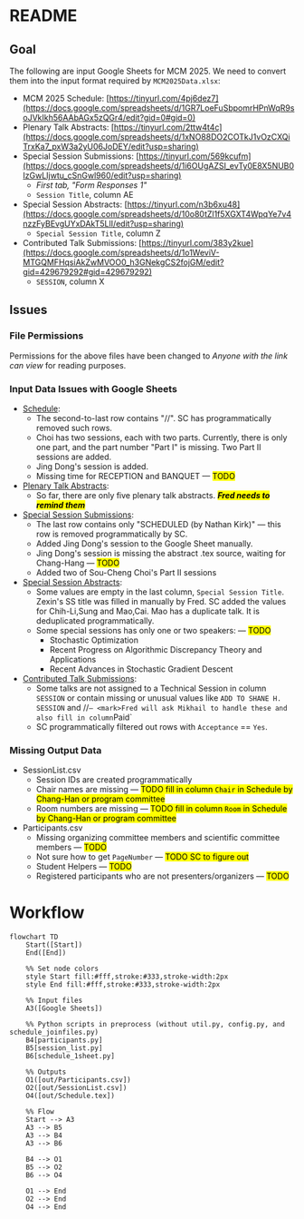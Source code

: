 # README

## Goal

The following are input Google Sheets for MCM 2025. We need to convert them into the input format required by 
`MCM2025Data.xlsx`:

*   MCM 2025 Schedule: [https://tinyurl.com/4pj6dez7](https://docs.google.com/spreadsheets/d/1GR7LoeFuSbpomrHPnWqR9soJVkIkh56AAbAGx5zQGr4/edit?gid=0#gid=0)
*   Plenary Talk Abstracts: [https://tinyurl.com/2ttw4t4c](https://docs.google.com/spreadsheets/d/1xNO88DO2COTkJ1vOzCXQiTrxKa7_pxW3a2yU06JoDEY/edit?usp=sharing)
*   Special Session Submissions: [https://tinyurl.com/569kcufm](https://docs.google.com/spreadsheets/d/1i6OUgAZSI_evTy0E8X5NUB0IzGwLIjwtu_cSnGwl960/edit?usp=sharing)
	- _First tab, "Form Responses 1"_
	- `Session Title`, column AE
*   Special Session Abstracts: [https://tinyurl.com/n3b6xu48](https://docs.google.com/spreadsheets/d/10o80tZl1f5XGXT4WpqYe7v4nzzFyBEvgUYxDAkT5LlI/edit?usp=sharing)
	- `Special Session Title`, column Z
*   Contributed Talk Submissions: [https://tinyurl.com/383y2kue](https://docs.google.com/spreadsheets/d/1o1WeviV-MTGQMFHqsiAkZwMVOO0_h3GNekgCS2fojGM/edit?gid=429679292#gid=429679292)
	- `SESSION`, column X

## Issues

### File Permissions 
Permissions for the above files have been changed to _Anyone with the link can view_ for reading purposes.

### Input Data Issues with Google Sheets 
* [Schedule](https://github.com/fjhickernell/MCM-2025-Program/blob/main/preprocess/input/schedule.csv):
	- The second-to-last row contains "//". SC has programmatically removed such rows.
	- Choi has two sessions, each with two parts. Currently, there is only one part, and the part number "Part I" is missing. Two Part II sessions are added. 
	- Jing Dong's session is added. 
	- Missing time for RECEPTION and BANQUET — <mark>TODO</mark>
* [Plenary Talk Abstracts](https://github.com/fjhickernell/MCM-2025-Program/blob/main/preprocess/input/plenary_abstracts.csv):
	- So far, there are only five plenary talk abstracts. <mark>***Fred needs to remind them***</mark>
* [Special Session Submissions](https://github.com/fjhickernell/MCM-2025-Program/blob/main/preprocess/input/special_session_submissions.csv):
	- The last row contains only "SCHEDULED (by Nathan Kirk)" — this row is removed programmatically by SC.
	- Added Jing Dong's session to the Google Sheet manually.
	- Jing Dong's session is missing the abstract .tex source, waiting for Chang-Hang — <mark>TODO</mark>
	- Added two of Sou-Cheng Choi's Part II sessions
* [Special Session Abstracts](https://github.com/fjhickernell/MCM-2025-Program/blob/main/preprocess/input/special_session_abstracts.csv):
	- Some values are empty in the last column, `Special Session Title`. Zexin's SS title was filled in manually by Fred. SC added the values for Chih-Li,Sung and Mao,Cai. Mao has a duplicate talk.  It is deduplicated programmatically. 
	-  Some special sessions has only one or two speakers:  — <mark>TODO </mark>
      	* Stochastic Optimization 
      	* Recent Progress on Algorithmic Discrepancy Theory and Applications
      	* Recent Advances in Stochastic Gradient Descent 
* [Contributed Talk Submissions](https://github.com/fjhickernell/MCM-2025-Program/blob/main/preprocess/input/contributed_talk_submissions.csv):
	- Some talks are not assigned to a Technical Session in column `SESSION` or contain missing or unusual values like `ADD TO SHANE H. SESSION` and  //` — <mark>Fred will ask Mikhail to handle these and also fill in column `Paid`</mark>
	- SC programmatically filtered out rows with `Acceptance` == `Yes`.
  
### Missing Output Data

- SessionList.csv
  * Session IDs are created programmatically
  * Chair names are missing — <mark>TODO fill in column `Chair` in Schedule by Chang-Han or program committee</mark>
  * Room numbers are missing — <mark>TODO fill in column `Room` in Schedule by Chang-Han or program committee</mark>
- Participants.csv
  * Missing organizing committee members and scientific committee members — <mark>TODO </mark>
  * Not sure how to get `PageNumber` — <mark>TODO SC to figure out</mark>
  * Student Helpers — <mark>TODO </mark>
  * Registered participants who are not presenters/organizers — <mark>TODO </mark>

# Workflow

```mermaid
flowchart TD
    Start([Start])
    End([End])

    %% Set node colors
    style Start fill:#fff,stroke:#333,stroke-width:2px
    style End fill:#fff,stroke:#333,stroke-width:2px

    %% Input files
    A3([Google Sheets])

    %% Python scripts in preprocess (without util.py, config.py, and schedule_joinfiles.py)
    B4[participants.py]
    B5[session_list.py]
    B6[schedule_1sheet.py]

    %% Outputs
    O1([out/Participants.csv])
    O2([out/SessionList.csv])
    O4([out/Schedule.tex])

    %% Flow
    Start --> A3
    A3 --> B5
    A3 --> B4
    A3 --> B6

    B4 --> O1
    B5 --> O2
    B6 --> O4

    O1 --> End
    O2 --> End
    O4 --> End

```